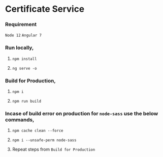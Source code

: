 # Certificate Service

### Requirement
`Node 12`
`Angular 7`

### Run locally,
1. `npm install`

2. `ng serve -o`

### Build for Production,
1. `npm i`

2. `npm run build`





### Incase of build error on production for `node-sass` use the below commands,
1. `npm cache clean --force`

2. `npm i --unsafe-perm node-sass`

3. Repeat steps from `Build for Production`
